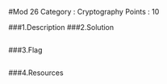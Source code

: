 #Mod 26
Category : Cryptography
Points : 10

###1.Description
###2.Solution
```bash
```
###3.Flag
```bash
```
###4.Resources
